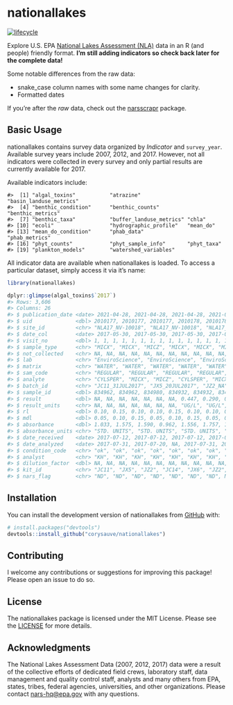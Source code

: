 
<!-- README.md is generated from README.Rmd. Please edit that file -->

# nationallakes

<!-- badges: start -->

[![lifecycle](https://img.shields.io/badge/lifecycle-experimental-brightgreen.svg)](https://www.tidyverse.org/lifecycle/#experimental)
<!-- badges: end -->

Explore U.S. EPA [National Lakes Assessment
(NLA)](https://www.epa.gov/national-aquatic-resource-surveys/nla) data
in an R (and people) friendly format. **I’m still adding indicators so
check back later for the complete data!**

Some notable differences from the raw data:

-   snake\_case column names with some name changes for clarity.
-   Formatted dates

If you’re after the *raw* data, check out the
[narsscrapr](https://github.com/corysauve/narsscrapr) package.

## Basic Usage

nationallakes contains survey data organized by *Indicator* and
`survey_year`. Available survey years include 2007, 2012, and 2017.
However, not all indicators were collected in every survey and only
partial results are currently available for 2017.

Available indicators include:

    #>  [1] "algal_toxins"           "atrazine"               "basin_landuse_metrics" 
    #>  [4] "benthic_condition"      "benthic_counts"         "benthic_metrics"       
    #>  [7] "benthic_taxa"           "buffer_landuse_metrics" "chla"                  
    #> [10] "ecoli"                  "hydrographic_profile"   "mean_do"               
    #> [13] "mean_do_condition"      "phab_data"              "phab_metrics"          
    #> [16] "phyt_counts"            "phyt_sample_info"       "phyt_taxa"             
    #> [19] "plankton_models"        "watershed_variables"

All indicator data are available when nationallakes is loaded. To access
a particular dataset, simply access it via it’s name:

``` r
library(nationallakes)

dplyr::glimpse(algal_toxins$`2017`)
#> Rows: 3,606
#> Columns: 26
#> $ publication_date <date> 2021-04-28, 2021-04-28, 2021-04-28, 2021-04-28, 2021~
#> $ uid              <dbl> 2010177, 2010177, 2010177, 2010178, 2010178, 2010178,~
#> $ site_id          <chr> "NLA17_NV-10018", "NLA17_NV-10018", "NLA17_NV-10018",~
#> $ date_col         <date> 2017-05-30, 2017-05-30, 2017-05-30, 2017-05-31, 2017~
#> $ visit_no         <dbl> 1, 1, 1, 1, 1, 1, 1, 1, 1, 1, 1, 1, 1, 1, 1, 1, 1, 1,~
#> $ sample_type      <chr> "MICX", "MICX", "MICZ", "MICX", "MICX", "MICZ", "MICX~
#> $ not_collected    <chr> NA, NA, NA, NA, NA, NA, NA, NA, NA, NA, NA, NA, NA, N~
#> $ lab              <chr> "EnviroScience", "EnviroScience", "EnviroScience", "E~
#> $ matrix           <chr> "WATER", "WATER", "WATER", "WATER", "WATER", "WATER",~
#> $ sam_code         <chr> "REGULAR", "REGULAR", "REGULAR", "REGULAR", "REGULAR"~
#> $ analyte          <chr> "CYLSPER", "MICX", "MICZ", "CYLSPER", "MICX", "MICZ",~
#> $ batch_id         <chr> "JC11_31JUL2017", "JX5_20JUL2017", "JZ2_NA", "JC14_31~
#> $ sample_id        <dbl> 834962, 834962, 834980, 834932, 834932, 834950, 83448~
#> $ result           <dbl> NA, NA, NA, NA, NA, NA, NA, 0.447, 0.290, 0.248, NA, ~
#> $ result_units     <chr> NA, NA, NA, NA, NA, NA, NA, "UG/L", "UG/L", "UG/L", N~
#> $ rl               <dbl> 0.10, 0.15, 0.10, 0.10, 0.15, 0.10, 0.10, 0.15, 0.10,~
#> $ mdl              <dbl> 0.05, 0.10, 0.15, 0.05, 0.10, 0.15, 0.05, 0.10, 0.15,~
#> $ absorbance       <dbl> 1.033, 1.575, 1.590, 0.962, 1.556, 1.757, 1.062, 1.00~
#> $ absorbance_units <chr> "STD. UNITS", "STD. UNITS", "STD. UNITS", "STD. UNITS~
#> $ date_received    <date> 2017-07-12, 2017-07-12, 2017-07-12, 2017-07-12, 2017~
#> $ date_analyzed    <date> 2017-07-31, 2017-07-20, NA, 2017-07-31, 2017-07-26, ~
#> $ condition_code   <chr> "ok", "ok", "ok", "ok", "ok", "ok", "ok", "ok", "ok",~
#> $ analyst          <chr> "KH", "KH", "KH", "KH", "KH", "KH", "KH", "KH", "KH",~
#> $ dilution_factor  <dbl> NA, NA, NA, NA, NA, NA, NA, NA, NA, NA, NA, NA, NA, N~
#> $ kit_id           <chr> "JC11", "JX5", "JZ2", "JC14", "JX6", "JZ2", "JC13", "~
#> $ nars_flag        <chr> "ND", "ND", "ND", "ND", "ND", "ND", "ND", NA, NA, NA,~
```

## Installation

You can install the development version of nationallakes from
[GitHub](https://github.com/) with:

``` r
# install.packages("devtools")
devtools::install_github("corysauve/nationallakes")
```

## Contributing

I welcome any contributions or suggestions for improving this package!
Please open an issue to do so.

## License

The nationallakes package is licensed under the MIT License. Please see
the [LICENSE](LICENSE.md) for more details.

## Acknowledgments

The National Lakes Assessment Data (2007, 2012, 2017) data were a result
of the collective efforts of dedicated field crews, laboratory staff,
data management and quality control staff, analysts and many others from
EPA, states, tribes, federal agencies, universities, and other
organizations. Please contact <nars-hq@epa.gov> with any questions.
